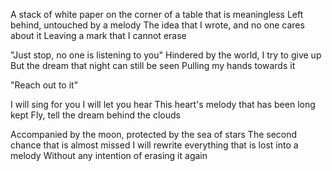 A stack of white paper on the corner of a table that is meaningless 
Left behind, untouched by a melody 
The idea that I wrote, and no one cares about it 
Leaving a mark that I cannot erase

"Just stop, no one is listening to you" 
Hindered by the world, I try to give up
But the dream that night can still be seen 
Pulling my hands towards it

 "Reach out to it"

I will sing for you 
I will let you hear 
This heart's melody that has been long kept 
Fly, tell the dream behind the clouds

Accompanied by the moon, protected by the sea of stars 
The second chance that is almost missed 
I will rewrite everything that is lost into a melody 
Without any intention of erasing it again